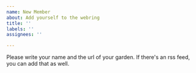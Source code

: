 ```yaml
---
name: New Member
about: Add yourself to the webring
title: ''
labels: ''
assignees: ''

---
```


Please write your name and the url of your garden. If there's an rss feed, you can add that as well.

